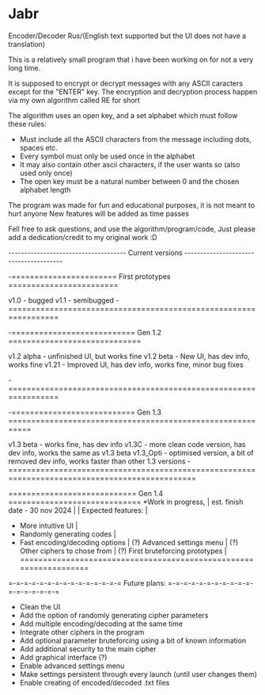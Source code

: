 # Jabr
Encoder/Decoder Rus/(English text supported but the UI does not have a translation)

This is a relatively small program that i have been working on for not a very long time.

It is supposed to encrypt or decrypt messages with any ASCII caracters except for the "ENTER" key.
The encryption and decryption process happen via my own algorithm called RE for short

The algorithm uses an open key, and a set alphabet which must follow these rules:
 - Must include all the ASCII characters from the message including dots, spaces etc.
 - Every symbol must only be used once in the alphabet
 - It may also contain other ascii characters, if the user wants so (also used only once)
 - The open key must be a natural number between 0 and the chosen alphabet length

The program was made for fun and educational purposes, it is not meant to hurt anyone
New features will be added as time passes

Fell free to ask questions, and use the algorithm/program/code, 
Just please add a dedication/credit to my original work :D




------------------------------------- Current versions ---------------------------------------

-======================= First prototypes ========================

v1.0 - bugged
v1.1 - semibugged
-=================================================================


-=========================== Gen 1.2 =============================

v1.2 alpha - unfinished UI, but works fine
v1.2 beta - New UI, has dev info, works fine
v1.21 - Improved UI, has dev info, works fine, minor bug fixes

-=================================================================

-=========================== Gen 1.3 ===========================================================

v1.3 beta - works fine, has dev info
v1.3C - more clean code version, has dev info, works the same as v1.3 beta
v1.3_Opti - optimised version, a bit of removed dev info, works faster than other 1.3 versions
-===============================================================================================


============================ Gen 1.4 =============================
*Work in progress,                                               |
      est. finish date - 30 nov 2024                             |
                                                                 |
Expected features:                                               |
  - More intuitive UI                                            |
  - Randomly generating codes                                    |
  - Fast encoding/decoding options                               |
(?) Advanced settings menu                                       |
(?) Other ciphers to chose from                                  |
(?) First bruteforcing prototypes                                |
==================================================================



=-=-=-=-=-=-=-=-=-=-=-=-=-=-= Future plans: =-=-=-=-=-=-=-=-=-=-=-=-=-=-=-=-=-=
- Clean the UI
- Add the option of randomly generating cipher parameters
- Add multiple encoding/decoding at the same time
- Integrate other ciphers in the program
- Add optional parameter bruteforcing using a bit of known information
- Add additional security to the main cipher
- Add graphical interface (?)
- Enable advanced settings menu
- Make settings persistent through every launch (until user changes them)
- Enable creating of encoded/decoded .txt files
